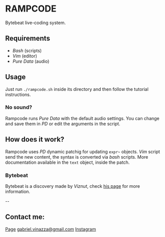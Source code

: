 # RAMPCODE

Bytebeat live-coding system.

## Requirements

+ *Bash* (scripts)
+ *Vim* (editor)
+ *Pure Data* (audio)

## Usage

Just run `./rampcode.sh` inside its directory and then follow the tutorial instructions.

### No sound?

Rampcode runs *Pure Data* with the default audio settings.  You can change and save them in *PD* or edit the arguments in the script.

## How does it work?

Rampcode uses *PD* dynamic patchig for updating `expr~` objects.  *Vim* script send the new content, the syntax is converted via *bash* scripts.
More documentation available in the `text` object, inside the patch.

### Bytebeat

Bytebeat is a discovery made by *Viznut*, check [his page](http://viznut.fi/en/) for more information.

--

## Contact me:

[Page](gabochi.github.io)
gabriel.vinazza@gmail.com
[Instagram](instagram.com/gabovinazza)
